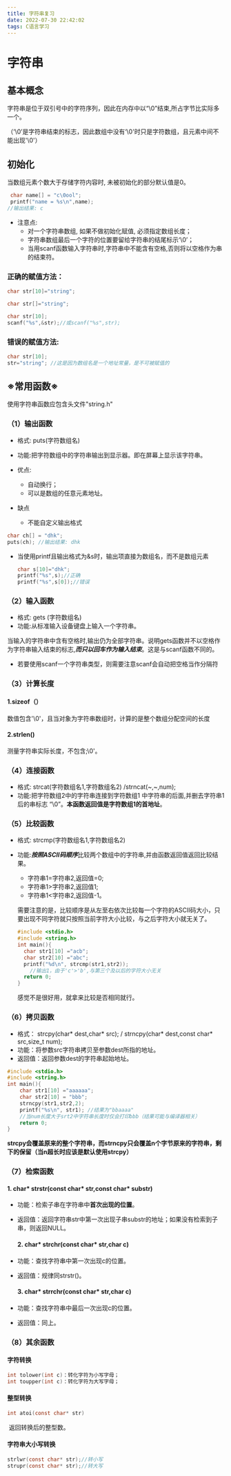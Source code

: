 ```yaml
---
title: 字符串复习
date: 2022-07-30 22:42:02
tags: C语言学习
---
```


# 字符串

## 基本概念

字符串是位于双引号中的字符序列，因此在内存中以“\0”结束,所占字节比实际多一个。

（‘\0’是字符串结束的标志，因此数组中没有‘\0'时只是字符数组，且元素中间不能出现'\0'）

## 初始化

当数组元素个数大于存储字符内容时, 未被初始化的部分默认值是0。

```c
 char name[] = "c\0ool";
 printf("name = %s\n",name);
//输出结果: c
```

- 注意点:
  - 对一个字符串数组, 如果不做初始化赋值, 必须指定数组长度；
  - 字符串数组最后一个字符的位置要留给字符串的结尾标示‘\0’；
  - 当用scanf函数输入字符串时,字符串中不能含有空格,否则将以空格作为串的结束符。

### 正确的赋值方法：

```c
char str[10]="string";

char str[]="string";

char str[10];
scanf("%s",&str);//或scanf("%s",str);
```

### 错误的赋值方法:

```c
char str[10];
str="string"; //这是因为数组名是一个地址常量，是不可被赋值的
```

## ※常用函数※

使用字符串函数应包含头文件"string.h"

### （1）输出函数

- 格式: puts(字符数组名)
- 功能:把字符数组中的字符串输出到显示器。即在屏幕上显示该字符串。

- 优点:
  - 自动换行；
  - 可以是数组的任意元素地址。
- 缺点
  - 不能自定义输出格式

```c
char ch[] = "dhk";
puts(ch); //输出结果: dhk
```

* 当使用printf且输出格式为&s时，输出项直接为数组名，而不是数组元素

  ```c
  char s[10]="dhk";
  printf("%s",s);//正确
  printf("%s",s[0]);//错误
  ```

### （2）输入函数

- 格式: gets (字符数组名)
- 功能:从标准输入设备键盘上输入一个字符串。

当输入的字符串中含有空格时,输出仍为全部字符串。说明gets函数并不以空格作为字符串输入结束的标志,***而只以回车作为输入结束***。这是与scanf函数不同的。

* 若要使用scanf一个字符串类型，则需要注意scanf会自动把空格当作分隔符

### （3）计算长度

#### 1.sizeof（）

数值包含'\0'，且当对象为字符串数组时，计算的是整个数组分配空间的长度

#### 2.strlen()

测量字符串实际长度，不包含;\0'。

### （4）连接函数

- 格式: strcat(字符数组名1,字符数组名2)  /strncat(~,~,num);
- 功能:把字符数组2中的字符串连接到字符数组1 中字符串的后面,并删去字符串1后的串标志 “\0”。**本函数返回值是字符数组1的首地址**。

### （5）比较函数

- 格式: strcmp(字符数组名1,字符数组名2)  

- 功能:***按照ASCII码顺序***比较两个数组中的字符串,并由函数返回值返回比较结果。
  - 字符串1=字符串2,返回值=0;
  - 字符串1>字符串2,返回值1;
  - 字符串1<字符串2,返回值-1。
  
  需要注意的是，比较顺序是从左至右依次比较每一个字符的ASCII码大小，只要出现不同字符就只按照当前字符大小比较，与之后字符大小就无关了。
  
  ```c
  #include <stdio.h>
  #include <string.h>
  int main(){
  	char str1[10] ="acb";     
  	char str2[10] ="abc";
  	printf("%d\n", strcmp(str1,str2));
      //输出1，由于'c'>'b',与第三个及以后的字符大小无关
  	return 0;
  }
  ```
  
  感觉不是很好用，就拿来比较是否相同就行。

### （6）拷贝函数

- 格式： strcpy(char* dest,char* src);   /   strncpy(char* dest,const char* src,size_t num);
- 功能：将参数src字符串拷贝至参数dest所指的地址。
- 返回值：返回参数dest的字符串起始地址。

```c
#include <stdio.h>
#include <string.h>
int main(){
	char str1[10] ="aaaaaa";     
	char str2[10] = "bbb";
	strncpy(str1,str2,2);
	printf("%s\n", str1); //结果为"bbaaaa" 
    //当num长度大于srt2中字符串长度时仅会打印bbb（结果可能与编译器相关）
	return 0;
}
```

**strcpy会覆盖原来的整个字符串，而strncpy只会覆盖n个字节原来的字符串，剩下的保留（当n超长时应该是默认使用strcpy）**

### （7）检索函数

####  	1. char* strstr(const char* str,const char* substr)

* 功能：检索子串在字符串中**首次出现的位置**。

* 返回值：返回字符串str中第一次出现子串substr的地址；如果没有检索到子串，则返回NULL。

  #### 2. char* strchr(const char* str,char c)

* 功能：查找字符串中第一次出现c的位置。

* 返回值：规律同strstr()。

  #### 3. char* strrchr(const char* str,char c)

* 功能：查找字符串中最后一次出现c的位置。

* 返回值：同上。

### （8）其余函数

#### 	字符转换

```c
int tolower(int c)：转化字符为小写字母； 
int toupper(int c)：转化字符为大写字母；
```

#### 	整型转换

```c
int atoi(const char* str)
```

​	返回转换后的整型数。

#### 字符串大小写转换

```c
strlwr(const char* str);//转小写
strupr(const char* str);//转大写
```

